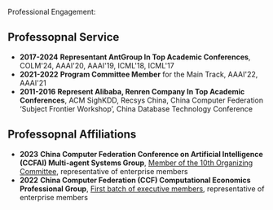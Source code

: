 Professional Engagement:
## Professopnal Service
- **2017-2024** **Representant AntGroup In Top Academic Conferences**, COLM'24, AAAI'20, AAAI'19, ICML'18, ICML'17
- **2021-2022** **Program Committee Member** for the Main Track, AAAI'22, AAAI'21
- **2011-2016** **Represent Alibaba, Renren Company In Top Academic Conferences**, ACM SighKDD, Recsys China, China Computer Federation ‘Subject Frontier Workshop’, China Database Technology Conference

## Professopnal Affiliations

- **2023** **China Computer Federation Conference on Artificial Intelligence (CCFAI) Multi-agent Systems Group**, [Member of the 10th Organizing Committee](https://mp.weixin.qq.com/s/draXMk4vUmyI0YJYd6zJqg), representative of enterprise members
- **2022** **China Computer Federation (CCF) Computational Economics Professional Group**, [First batch of executive members](https://mp.weixin.qq.com/s/Zyu9i61ahvXHGPLePsP3xw), representative of enterprise members

[//]: #
[//]: #
[//]: #
[//]: #
[//]: #
